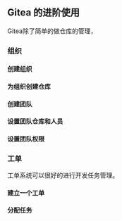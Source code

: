 ## Gitea 的进阶使用

Gitea除了简单的做仓库的管理，

### 组织

#### 创建组织

#### 为组织创建仓库

#### 创建团队

#### 设置团队仓库和人员

#### 设置团队权限

### 工单

工单系统可以很好的进行开发任务管理。

#### 建立一个工单

#### 分配任务

### 